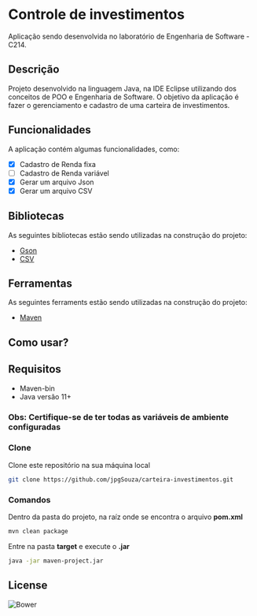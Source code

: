 # Controle de investimentos
Aplicação sendo desenvolvida no laboratório de Engenharia de Software - C214.

## Descrição
Projeto desenvolvido na linguagem Java, na IDE Eclipse utilizando dos conceitos de POO e Engenharia de Software. O objetivo da aplicação é fazer o gerenciamento e cadastro de uma carteira de investimentos.

## Funcionalidades
A aplicação contém algumas funcionalidades, como:
 - [X] Cadastro de Renda fixa
 - [ ] Cadastro de Renda variável
 - [X] Gerar um arquivo Json
 - [X] Gerar um arquivo CSV
 
 ## Bibliotecas
 As seguintes bibliotecas estão sendo utilizadas na construção do projeto:
 - [Gson](https://mvnrepository.com/artifact/com.google.code.gson/gson)
 - [CSV](https://mvnrepository.com/artifact/com.opencsv/opencsv)
 
 ## Ferramentas
 As seguintes ferraments estão sendo utilizadas na construção do projeto:
  - [Maven](https://maven.apache.org)
  
  ## Como usar?
  
  ## Requisitos
   - Maven-bin
   - Java versão 11+
   ### Obs: Certifique-se de ter todas as variáveis de ambiente configuradas
   
   ### Clone
   Clone este repositório na sua máquina local
   ```sh
   git clone https://github.com/jpgSouza/carteira-investimentos.git
   ```
   
   ### Comandos
   Dentro da pasta do projeto, na raíz onde se encontra o arquivo __pom.xml__
   ```sh
   mvn clean package
   ```
   Entre na pasta __target__ e execute o __.jar__
   ```sh
   java -jar maven-project.jar
   ```
   ## License
   ![Bower](https://img.shields.io/bower/l/mi?color=blue)
   
